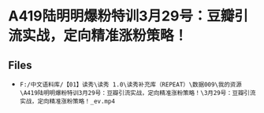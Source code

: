 # A419陆明明爆粉特训3月29号：豆瓣引流实战，定向精准涨粉策略！

## Files

- `F:/中文语料库/【01】读秀\读秀 1.0\读秀补充库（REPEAT）\数据009\我的资源\A419陆明明爆粉特训3月29号：豆瓣引流实战，定向精准涨粉策略！\3月29号：豆瓣引流实战，定向精准涨粉策略！_ev.mp4`
